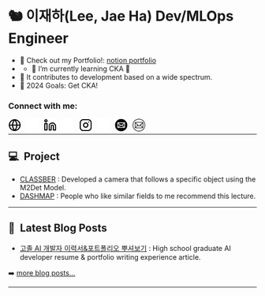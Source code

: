# 🐿️ 이재하(Lee, Jae Ha) Dev/MLOps Engineer

- 🔭 Check out my Portfolio!: [notion portfolio](https://www.notion.so/taki0412/J-Curve-Ops-Engineer-c016f02cb9394d1a9a6db286a1778ee5?pvs=4)
- - 🌱 I’m currently learning CKA 🤣
- 🌈 It contributes to development based on a wide spectrum.
- 🥅 2024 Goals: Get CKA!

### Connect with me:

[<img align="left" alt="Portfolio" src="./img/globe-light.svg" height="26px" style="padding-right:10px;" />](https://www.notion.so/taki0412/J-Curve-Ops-Engineer-c016f02cb9394d1a9a6db286a1778ee5?pvs=4#gh-light-mode-only)
[<img align="left" alt="Portfolio" src="./img/globe-dark.svg" height="26px" style="padding-right:10px;" />](https://www.notion.so/taki0412/J-Curve-Ops-Engineer-c016f02cb9394d1a9a6db286a1778ee5?pvs=4#gh-dark-mode-only)

[<img align="left" alt="LinkedIn" src="./img/linkedin-light.svg" height="26px" style="padding-right:10px;" />](https://linkedin.com/in/taki0412#gh-light-mode-only)
[<img align="left" alt="LinkedIn" src="./img/linkedin-dark.svg" height="26px" style="padding-right:10px;" />](https://linkedin.com/in/taki0412#gh-dark-mode-only)

[<img align="left" alt="Instagram" src="./img/instagram-light.svg" height="26px" style="padding-right:10px;" />](https://instagram.com/taki._.0412#gh-light-mode-only)
[<img align="left" alt="Instagram" src="./img/instagram-dark.svg" height="26px" style="padding-right:10px;" />](https://instagram.com/taki._.0412#gh-dark-mode-only)

[<img align="left" alt="Mail" src="./img/email-light.svg" height="26px" style="padding-right:10px;">](mailto:taki041210@naver.com#gh-dark-mode-only)
[<img align="left" alt="Mail" src="./img/email-dark.svg" height="26px" style="padding-right:10px;">](mailto:taki041210@naver.com#gh-light-mode-only)

<br />

---

## 💻&nbsp;&nbsp;Project

<!-- Project:START -->
- [CLASSBER](https://github.com/modeep/international-ai-competition-2022/tree/main/classber) : Developed a camera that follows a specific object using the M2Det Model.
- [DASHMAP](https://github.com/dash-map/dashmap-recommendation-system.git) : People who like similar fields to me recommend this lecture.
<!-- Project:END -->

---

## 📕&nbsp;&nbsp;Latest Blog Posts

<!-- BLOG-POST-LIST:START -->
- [고졸 AI 개발자 이력서&포트폴리오 뿌셔보기](https://velog.io/@taki0412/jaeha-portfolio) : High school graduate AI developer resume & portfolio writing experience article.
<!-- BLOG-POST-LIST:END -->

➡️ [more blog posts...][githubio]

---

[website]: https://taki0412.notion.site/J-Curve-Ops-Engineer-c016f02cb9394d1a9a6db286a1778ee5?pvs=4
[github]: https://github.com/ops-jaeha
[instagram]: https://instagram.com/taki._.0412
[linkedin]: https://linkedin.com/in/taki0412
[githubio]: https://ops-jaeha.github.io
